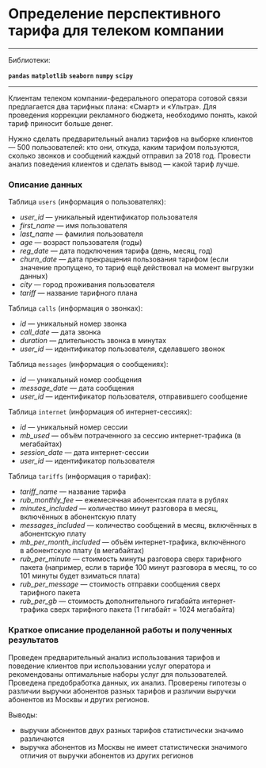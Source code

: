 # Определение перспективного тарифа для телеком компании

---

Библиотеки:

**`pandas`**  **`matplotlib`**  **`seaborn`**  **`numpy`**  **`scipy`**

---

Клиентам телеком компании-федерального оператора сотовой связи предлагается два тарифных плана: «Смарт» и «Ультра». Для проведения коррекции рекламного бюджета, необходимо понять, какой тариф приносит больше денег.

Нужно сделать предварительный анализ тарифов на выборке клиентов — 500 пользователей: кто они, откуда, каким тарифом пользуются, сколько звонков и сообщений каждый отправил за 2018 год. Провести анализ поведения клиентов и сделать вывод — какой тариф лучше.

### Описание данных

Таблица `users` (информация о пользователях):

- *user_id* — уникальный идентификатор пользователя
- *first_name* — имя пользователя
- *last_name* — фамилия пользователя
- *age* — возраст пользователя (годы)
- *reg_date* — дата подключения тарифа (день, месяц, год)
- *churn_date* — дата прекращения пользования тарифом (если значение пропущено, то тариф ещё действовал на момент выгрузки данных)
- *city* — город проживания пользователя
- *tariff* — название тарифного плана

Таблица `calls` (информация о звонках):

- *id* — уникальный номер звонка
- *call_date* — дата звонка
- *duration* — длительность звонка в минутах
- *user_id* — идентификатор пользователя, сделавшего звонок

Таблица `messages` (информация о сообщениях):

- *id* — уникальный номер сообщения
- *message_date* — дата сообщения
- *user_id* — идентификатор пользователя, отправившего сообщение

Таблица `internet` (информация об интернет-сессиях):

- *id* — уникальный номер сессии
- *mb_used* — объём потраченного за сессию интернет-трафика (в мегабайтах)
- *session_date* — дата интернет-сессии
- *user_id* — идентификатор пользователя

Таблица `tariffs` (информация о тарифах):

- *tariff_name* — название тарифа
- *rub_monthly_fee* — ежемесячная абонентская плата в рублях
- *minutes_included* — количество минут разговора в месяц, включённых в абонентскую плату
- *messages_included* — количество сообщений в месяц, включённых в абонентскую плату
- *mb_per_month_included* — объём интернет-трафика, включённого в абонентскую плату (в мегабайтах)
- *rub_per_minute* — стоимость минуты разговора сверх тарифного пакета (например, если в тарифе 100 минут разговора в месяц, то со 101 минуты будет взиматься плата)
- *rub_per_message* — стоимость отправки сообщения сверх тарифного пакета
- *rub_per_gb* — стоимость дополнительного гигабайта интернет-трафика сверх тарифного пакета (1 гигабайт = 1024 мегабайта)

### Краткое описание проделанной работы и полученных результатов

Проведен предварительный анализ использования тарифов и поведение клиентов при использовании услуг оператора и рекомендованы оптимальные наборы услуг для пользователей. Проведена предобработка данных, их анализ. Проверены гипотезы о различии выручки абонентов разных тарифов и различии выручки абонентов из Москвы и других регионов.

Выводы:

- выручки абонентов двух разных тарифов статистически значимо различаются
- выручка абонентов из Москвы не имеет статистически значимого отличия от выручки абонентов из других регионов
